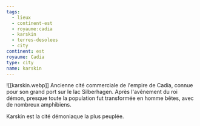 ```yaml
---
tags:
  - lieux
  - continent-est
  - royaume:cadia
  - karskin
  - terres-desolees
  - city
continent: est
royaume: Cadia
type: city
name: karskin
---
```

![[karskin.webp]]
Ancienne cité commerciale de l'empire de Cadia, connue pour son grand port sur le lac Silberhagen.
Après l'avênement du roi démon, presque toute la population fut transformée en homme bêtes, avec de nombreux amphibiens.

Karskin est la cité démoniaque la plus peuplée.
